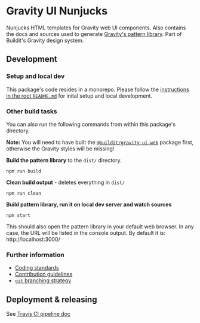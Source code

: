 # Gravity UI Nunjucks

Nunjucks HTML templates for Gravity web UI components. Also contains the docs and sources used to generate [Gravity's pattern library](http://style.buildit.digital/). Part of Buildit's Gravity design system.

## Development

### Setup and local dev

This package's code resides in a monorepo. Please follow the [instructions in the root `README.md`](../../README.md#development) for inital setup and local development.

### Other build tasks

You can also run the following commands from within this package's directory.

**Note:** You will need to have built the [`@buildit/gravity-ui-web`](../gravity-ui-web/) package first, otherwise the Gravity styles will be missing!

**Build the pattern library** to the `dist/` directory.
```
npm run build
```

**Clean build output** - deletes everything in `dist/`
```
npm run clean
```

**Build pattern library, run it on local dev server and watch sources**
```
npm start
```
This should also open the pattern library in your default web browser. In any case, the URL will be listed in the console output. By default it is: http://localhost:3000/


### Further information

* [Coding standards](./docs/coding-standards.md)
* [Contribution guidelines](../../CONTRIBUTING.md)
* [`git` branching strategy](../../docs/branching-strategy.md)

## Deployment & releasing
See [Travis CI pipeline doc](../../travis-ci.md)
